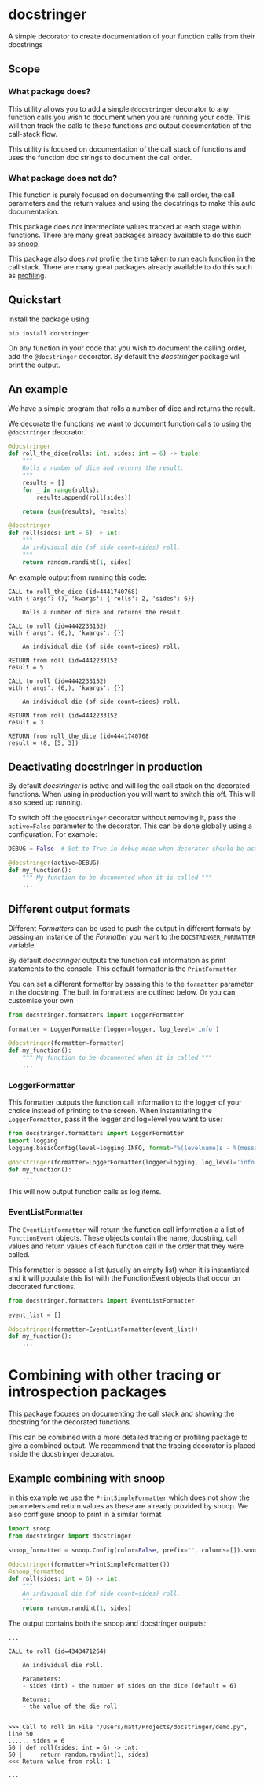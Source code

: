 # docstringer

A simple decorator to create documentation of your function calls from their docstrings

## Scope

### What package does?

This utility allows you to add a simple `@docstringer` decorator to any function calls you wish to document when you are running your code. This will then track the calls to these functions and output documentation of the call-stack flow.

This utility is focused on documentation of the call stack of functions and uses the function doc strings to document the call order.

### What package does not do?

This function is purely focused on documenting the call order, the call parameters and the return values and using the docstrings to make this auto documentation.

This package does _not_ intermediate values tracked at each stage within functions. There are many great packages already available to do this such as [snoop](https://github.com/alexmojaki/snoop).

This package also does _not_ profile the time taken to run each function in the call stack. There are many great packages already available to do this such as [profiling](https://github.com/what-studio/profiling).

## Quickstart

Install the package using:

    pip install docstringer

On any function in your code that you wish to document the calling order, add the `@docstringer` decorator. By default the _docstringer_ package will print the output.

## An example

We have a simple program that rolls a number of dice and returns the result.

We decorate the functions we want to document function calls to using the `@docstringer` decorator.

```python
@docstringer
def roll_the_dice(rolls: int, sides: int = 6) -> tuple:
    """
    Rolls a number of dice and returns the result.
    """
    results = []
    for _ in range(rolls):
        results.append(roll(sides))

    return (sum(results), results)

@docstringer
def roll(sides: int = 6) -> int:
    """
    An individual die (of side count=sides) roll.
    """
    return random.randint(1, sides)
```

An example output from running this code:

```
CALL to roll_the_dice (id=4441740768)
with {'args': (), 'kwargs': {'rolls': 2, 'sides': 6}}

    Rolls a number of dice and returns the result.

CALL to roll (id=4442233152)
with {'args': (6,), 'kwargs': {}}

    An individual die (of side count=sides) roll.

RETURN from roll (id=4442233152
result = 5

CALL to roll (id=4442233152)
with {'args': (6,), 'kwargs': {}}

    An individual die (of side count=sides) roll.

RETURN from roll (id=4442233152
result = 3

RETURN from roll_the_dice (id=4441740768
result = (8, [5, 3])
```

## Deactivating docstringer in production

By default _docstringer_ is active and will log the call stack on the decorated functions. When using in production you will want to switch this off. This will also speed up running.

To switch off the `@docstringer` decorator without removing it, pass the `active=False` parameter to the decorator. This can be done globally using a configuration. For example:

```python
DEBUG = False  # Set to True in debug mode when decorator should be active\

@docstringer(active=DEBUG)
def my_function():
    """ My function to be documented when it is called """
    ...

```

## Different output formats

Different _Formatters_ can be used to push the output in different formats by passing an instance of the _Formatter_ you want to the `DOCSTRINGER_FORMATTER` variable.

By default _docstringer_ outputs the function call information as print statements to the console. This default formatter is the `PrintFormatter`

You can set a different formatter by passing this to the `formatter` parameter in the docstring. The built in formatters are outlined below. Or you can customise your own

```python
from docstringer.formatters import LoggerFormatter

formatter = LoggerFormatter(logger=logger, log_level='info')

@docstringer(formatter=formatter)
def my_function():
    """ My function to be documented when it is called """
    ...

```

### LoggerFormatter

This formatter outputs the function call information to the logger of your choice instead of printing to the screen. When instantiating the `LoggerFormatter`, pass it the logger and log=level you want to use:

```python
from docstringer.formatters import LoggerFormatter
import logging
logging.basicConfig(level=logging.INFO, format="%(levelname)s - %(message)s")

@docstringer(formatter=LoggerFormatter(logger=logging, log_level='info')
def my_function():
    ...

```

This will now output function calls as log items.

### EventListFormatter

The `EventListFormatter` will return the function call information a a list of `FunctionEvent` objects. These objects contain the name, docstring, call values and return values of each function call in the order that they were called.

This formatter is passed a list (usually an empty list) when it is instantiated and it will populate this list with the FunctionEvent objects that occur on decorated functions.

```python
from docstringer.formatters import EventListFormatter

event_list = []

@docstringer(formatter=EventListFormatter(event_list))
def my_function():
    ...

```

# Combining with other tracing or introspection packages

This package focuses on documenting the call stack and showing the docstring for the decorated functions.

This can be combined with a more detailed tracing or profiling package to give a combined output. We recommend that the tracing decorator is placed inside the docstringer decorator.

## Example combining with snoop

In this example we use the `PrintSimpleFormatter` which does not show the parameters and return values as these are already provided by snoop. We also configure snoop to print in a similar format

```python
import snoop
from docstringer import docstringer

snoop_formatted = snoop.Config(color=False, prefix="", columns=[]).snoop

@docstringer(formatter=PrintSimpleFormatter())
@snoop_formatted
def roll(sides: int = 6) -> int:
    """
    An individual die (of side count=sides) roll.
    """
    return random.randint(1, sides)
```

The output contains both the snoop and docstringer outputs:

```
...

CALL to roll (id=4343471264)

    An individual die roll.

    Parameters:
    - sides (int) - the number of sides on the dice (default = 6)

    Returns:
    - the value of the die roll


>>> Call to roll in File "/Users/matt/Projects/docstringer/demo.py", line 50
...... sides = 6
50 | def roll(sides: int = 6) -> int:
60 |     return random.randint(1, sides)
<<< Return value from roll: 1

...
```
